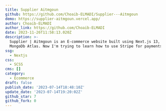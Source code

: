 ```yaml
---
title: Supplier Aitmgoun
github: https://github.com/Choaib-ELMADI/Supplier---Aitmgoun
demo: https://supplier-aitmgoun.vercel.app/
author: Choaib-ELMADI
author_link: https://github.com/Choaib-ELMADI
date: 2023-11-26T11:58:13.020Z
description: >-
  Supplier | Aitmgoun is an E-commerce website built using Next.js 13, Sass and
  MongoDb Atlas. Now I'm trying to learn how to use Stripe for payments.
ssg:
  - Nextjs
css:
  - SCSS
cms: []
category:
  - Ecommerce
draft: false
publish_date: '2023-07-14T18:48:10Z'
update_date: '2023-07-14T19:20:02Z'
github_star: 7
github_fork: 0
---
```

